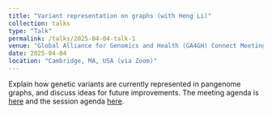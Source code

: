 ```yaml
---
title: "Variant representation on graphs (with Heng Li)"
collection: talks
type: "Talk"
permalink: /talks/2025-04-04-talk-1
venue: "Global Alliance for Genomics and Health (GA4GH) Connect Meeting"
date: 2025-04-04
location: "Cambridge, MA, USA (via Zoom)"
---
```


Explain how genetic variants are currently represented in pangenome graphs, and discuss ideas for future improvements. The meeting agenda is [here](https://docs.google.com/document/d/1tThB1rdgWrCBTILdo_J1WdB9SzmvNRIt/edit#heading=h.gjdgxs) and the session agenda [here](https://docs.google.com/document/d/1tThB1rdgWrCBTILdo_J1WdB9SzmvNRIt/edit#heading=h.gjdgxs).

